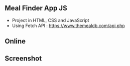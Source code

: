 ## Meal Finder App JS

* Project in HTML, CSS and JavaScript
* Using Fetch API : https://www.themealdb.com/api.php

## Online

## Screenshot
